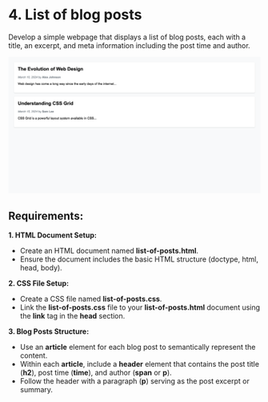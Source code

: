 # 4.	List of blog posts
Develop a simple webpage that displays a list of blog posts, each with a title, an excerpt, and meta information including the post time and author.
 
 <img src="https://github.com/Dimitar-Peev/05.HTML-CSS-May-2024/blob/master/02.Introduction-to-HTML-and-CSS-Exercises-Resources/04/screenshot.png">
 
## Requirements:
**1. HTML Document Setup:**
 - Create an HTML document named **list-of-posts.html**.
 - Ensure the document includes the basic HTML structure (doctype, html, head, body).
 
**2. CSS File Setup:**
 - Create a CSS file named **list-of-posts.css**.
 - Link the **list-of-posts.css** file to your **list-of-posts.html** document using the **link** tag in the **head** section.

**3. Blog Posts Structure:**
 - Use an **article** element for each blog post to semantically represent the content.
 - Within each **article**, include a **header** element that contains the post title (**h2**), post time (**time**), and author (**span** or **p**).
 - Follow the header with a paragraph (**p**) serving as the post excerpt or summary.
